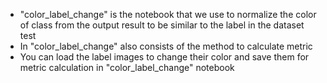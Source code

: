 - "color_label_change" is the notebook that we use to normalize the color of class from the output result to be similar to the label in the dataset test
- In "color_label_change" also consists of the method to calculate metric
- You can load the label images to change their color and save them for metric calculation in "color_label_change" notebook
